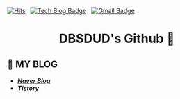 <div align="left">

[![Hits](https://hits.seeyoufarm.com/api/count/incr/badge.svg?url=https%3A%2F%2Fgithub.com%2Fdbsdud&count_bg=%2379C83D&title_bg=%23555555&icon=&icon_color=%23E7E7E7&title=hits&edge_flat=false)](https://hits.seeyoufarm.com) &nbsp;
[![Tech Blog Badge](http://img.shields.io/badge/-Tech%20blog-black?style=round-square&logo=github&link=https://blog.naver.com/duddl425)](https://blog.naver.com/duddl425) &nbsp;
[![Gmail Badge](https://img.shields.io/badge/Gmail-d14836?style=round-square&logo=Gmail&logoColor=white&link=mailto:duddl425@gmail.com)](mailto:duddl425@gmail.com)
</div>

<div align="center">

# DBSDUD's Github 🤙
</div>

## 🏡 MY BLOG
* ***[Naver Blog](https://blog.naver.com/duddl425)***
* ***[Tistory](https://dbsdudghkd.tistory.com)***

